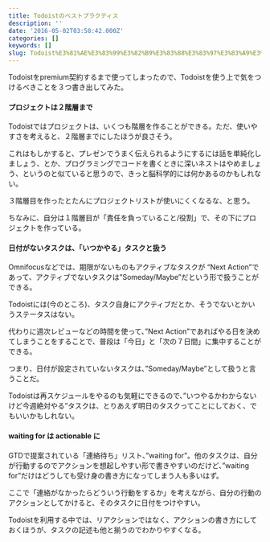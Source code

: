```yaml
---
title: Todoistのベストプラクティス
description: ''
date: '2016-05-02T03:58:42.000Z'
categories: []
keywords: []
slug: Todoist%E3%81%AE%E3%83%99%E3%82%B9%E3%83%88%E3%83%97%E3%83%A9%E3%82%AF%E3%83%86%E3%82%A3%E3%82%B9
---
```

Todoistをpremium契約するまで使ってしまったので、Todoistを使う上で気をつけるべきことを３つ書き出してみた。

#### プロジェクトは２階層まで

Todoistではプロジェクトは、いくつも階層を作ることができる。ただ、使いやすさを考えると、２階層までにしたほうが良さそう。

これはもしかすると、プレゼンでうまく伝えられるようにするには話を単純化しましょう、とか、プログラミングでコードを書くときに深いネストはやめましょう、というのと似ていると思うので、きっと脳科学的には何かあるのかもしれない。

３階層目を作ったとたんにプロジェクトリストが使いにくくなるな、と思う。

ちなみに、自分は１階層目が「責任を負っていること/役割」で、その下にプロジェクトを作っている。

#### 日付がないタスクは、「いつかやる」タスクと扱う

Omnifocusなどでは、期限がないものもアクティブなタスクが “Next Action”であって、アクティブでないタスクは”Someday/Maybe”だという形で扱うことができる。

Todoistには(今のところ)、タスク自身にアクティブだとか、そうでないとかいうステータスはない。

代わりに週次レビューなどの時間を使って、”Next Action”であればやる日を決めてしまうことをすることで、普段は「今日」と「次の７日間」に集中することができる。

つまり、日付が設定されていないタスクは、”Someday/Maybe”として扱うと言うことだ。

Todoistは再スケジュールをやるのも気軽にできるので、”いつやるかわからないけど今週絶対やる”タスクは、とりあえず明日のタスクってことにしておく、でもいいかもしれない。

#### waiting for は actionable に

GTDで提案されている「連絡待ち」リスト、”waiting for”。他のタスクは、自分が行動するのでアクションを想起しやすい形で書きやすいのだけど、”waiting for”だけはどうしても受け身の書き方になってしまう人も多いはず。

ここで「連絡がなかったらどういう行動をするか」を考えながら、自分の行動のアクションとしてかけると、そのタスクに日付をつけやすい。

Todoistを利用する中では、リアクションではなく、アクションの書き方にしておくほうが、タスクの記述も他と揃うのでわかりやすくなる。